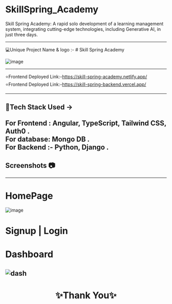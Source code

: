 # SkillSpring_Academy
Skill Spring Academy: A rapid solo development of a learning management system, integrating cutting-edge technologies, including Generative AI, in just three days.

---

💻Unique Project Name & logo :- # Skill Spring Academy


![image](https://img.icons8.com/?size=256&id=7vSF0cgCi_2B&format=png)

---
⭐Frontend Deployed Link:-https://skill-spring-academy.netlify.app/
<br>
⭐Frontend Deployed Link:-https://skill-spring-backend.vercel.app/

---
 💫Tech Stack Used ->
 <br>
 <br>
For Frontend : Angular, TypeScript, Tailwind CSS, Auth0 .
 <br>
For database: Mongo DB .
 <br>
For Backend :- Python, Django . 
---

## Screenshots 📷
---

# HomePage
![image](https://github.com/Satyamjha24/SkillSpring_Academy/assets/107462251/9bbfff94-23fc-46b7-8860-10dc428c8bf9)


# Signup | Login


# Dashboard
![dash](https://github.com/Satyamjha24/SkillSpring_Academy/assets/107462251/c469e540-72eb-4abe-aa0f-4746d33a99e3)
----
<h1 align="center">✨Thank You✨</h1>

